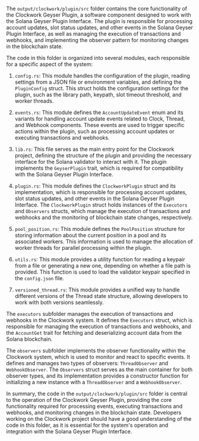 
The `output/clockwork/plugin/src` folder contains the core functionality of the Clockwork Geyser Plugin, a software component designed to work with the Solana Geyser Plugin Interface. The plugin is responsible for processing account updates, slot status updates, and other events in the Solana Geyser Plugin Interface, as well as managing the execution of transactions and webhooks, and implementing the observer pattern for monitoring changes in the blockchain state.

The code in this folder is organized into several modules, each responsible for a specific aspect of the system:

1. `config.rs`: This module handles the configuration of the plugin, reading settings from a JSON file or environment variables, and defining the `PluginConfig` struct. This struct holds the configuration settings for the plugin, such as the library path, keypath, slot timeout threshold, and worker threads.

2. `events.rs`: This module defines the `AccountUpdateEvent` enum and its variants for handling account update events related to Clock, Thread, and Webhook components. These events are used to trigger specific actions within the plugin, such as processing account updates or executing transactions and webhooks.

3. `lib.rs`: This file serves as the main entry point for the Clockwork project, defining the structure of the plugin and providing the necessary interface for the Solana validator to interact with it. The plugin implements the `GeyserPlugin` trait, which is required for compatibility with the Solana Geyser Plugin Interface.

4. `plugin.rs`: This module defines the `ClockworkPlugin` struct and its implementation, which is responsible for processing account updates, slot status updates, and other events in the Solana Geyser Plugin Interface. The `ClockworkPlugin` struct holds instances of the `Executors` and `Observers` structs, which manage the execution of transactions and webhooks and the monitoring of blockchain state changes, respectively.

5. `pool_position.rs`: This module defines the `PoolPosition` structure for storing information about the current position in a pool and its associated workers. This information is used to manage the allocation of worker threads for parallel processing within the plugin.

6. `utils.rs`: This module provides a utility function for reading a keypair from a file or generating a new one, depending on whether a file path is provided. This function is used to load the validator keypair specified in the `config.json` file.

7. `versioned_thread.rs`: This module provides a unified way to handle different versions of the Thread state structure, allowing developers to work with both versions seamlessly.

The `executors` subfolder manages the execution of transactions and webhooks in the Clockwork system. It defines the `Executors` struct, which is responsible for managing the execution of transactions and webhooks, and the `AccountGet` trait for fetching and deserializing account data from the Solana blockchain.

The `observers` subfolder implements the observer functionality within the Clockwork system, which is used to monitor and react to specific events. It defines and manages two types of observers: `ThreadObserver` and `WebhookObserver`. The `Observers` struct serves as the main container for both observer types, and its implementation provides a constructor function for initializing a new instance with a `ThreadObserver` and a `WebhookObserver`.

In summary, the code in the `output/clockwork/plugin/src` folder is central to the operation of the Clockwork Geyser Plugin, providing the core functionality required for processing events, executing transactions and webhooks, and monitoring changes in the blockchain state. Developers working on the Clockwork project should have a good understanding of the code in this folder, as it is essential for the system's operation and integration with the Solana Geyser Plugin Interface.

    
